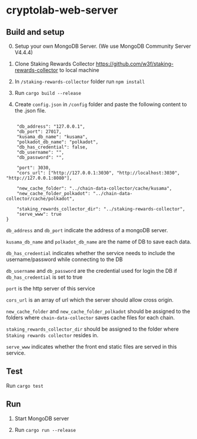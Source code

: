 # cryptolab-web-server

## Build and setup

0. Setup your own MongoDB Server. (We use MongoDB Community Server V4.4.4)

1. Clone Staking Rewards Collector https://github.com/w3f/staking-rewards-collector to local machine

2. In `/staking-rewards-collector` folder run `npm install`

2. Run `cargo build --release`

3. Create ```config.json``` in ```/config``` folder
and paste the following content to the .json file.

```json=

    "db_address": "127.0.0.1",
    "db_port": 27017,
    "kusama_db_name": "kusama",
    "polkadot_db_name": "polkadot",
    "db_has_credential": false,
    "db_username": "",
    "db_password": "",

    "port": 3030,
    "cors_url": ["http://127.0.0.1:3030", "http://localhost:3030", "http://127.0.0.1:8080"],

    "new_cache_folder": "../chain-data-collector/cache/kusama",
    "new_cache_folder_polkadot": "../chain-data-collector/cache/polkadot",

    "staking_rewards_collector_dir": "../staking-rewards-collector",
    "serve_www": true
}
```

`db_address` and `db_port` indicate the address of a mongoDB server.

`kusama_db_name` and `polkadot_db_name` are the name of DB to save each data.

`db_has_credential` indicates whether the service needs to include the username/password while connecting to the DB

`db_username` and `db_password` are the credential used for login the DB if `db_has_credential` is set to true

`port` is the http server of this service

`cors_url` is an array of url which the server should allow cross origin.

`new_cache_folder` and `new_cache_folder_polkadot` should be assigned to the folders where `chain-data-collector` saves cache files for each chain.

`staking_rewards_collector_dir` should be assigned to the folder where `Staking rewards collector` resides in.

`serve_www` indicates whether the front end static files are served in this service.

## Test

Run `cargo test`

## Run

1. Start MongoDB server

2. Run `cargo run --release`

